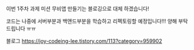 
이번 1주차 과제 미션 무비앱 만들기는 블로깅으로 대체 하겠습니다!

코드는 나중에 서버부분과 백앤드부분을 학습하고 리펙토링할 예정입니다!!! 양해 부탁드립니다 ㅠㅠ

블로그 https://joy-codeing-lee.tistory.com/113?category=959902